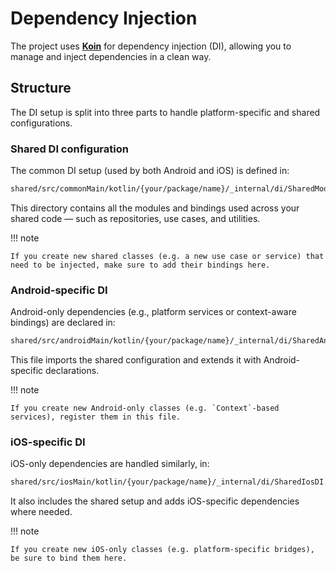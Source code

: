 # Dependency Injection

The project uses [**Koin**](https://insert-koin.io/) for dependency injection (DI), allowing you to manage and inject dependencies in a clean way.

## Structure

The DI setup is split into three parts to handle platform-specific and shared configurations.

### Shared DI configuration

The common DI setup (used by both Android and iOS) is defined in:

```bash
shared/src/commonMain/kotlin/{your/package/name}/_internal/di/SharedModule.kt
```

This directory contains all the modules and bindings used across your shared code — such as repositories, use cases, and utilities.

!!! note

    If you create new shared classes (e.g. a new use case or service) that need to be injected, make sure to add their bindings here.

### Android-specific DI

Android-only dependencies (e.g., platform services or context-aware bindings) are declared in:

```bash
shared/src/androidMain/kotlin/{your/package/name}/_internal/di/SharedAndroidDI.kt
```

This file imports the shared configuration and extends it with Android-specific declarations.

!!! note

    If you create new Android-only classes (e.g. `Context`-based services), register them in this file.

### iOS-specific DI

iOS-only dependencies are handled similarly, in:

```bash
shared/src/iosMain/kotlin/{your/package/name}/_internal/di/SharedIosDI.kt
```

It also includes the shared setup and adds iOS-specific dependencies where needed.

!!! note

    If you create new iOS-only classes (e.g. platform-specific bridges), be sure to bind them here.
